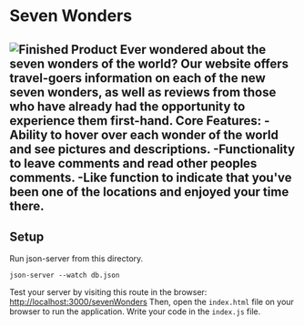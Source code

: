# Seven Wonders
![Finished Product](./assets/finished-project.png "Finished Product")
Ever wondered about the seven wonders of the world? Our website offers travel-goers information on each of the new seven wonders, as well as reviews from those who have already had the opportunity to experience them first-hand.
Core Features:
-Ability to hover over each wonder of the world and see pictures and descriptions.
-Functionality to leave comments and read other peoples comments.
-Like function to indicate that you've been one of the locations and enjoyed your time there.
---
## Setup
Run json-server from this directory.
```
json-server --watch db.json
```
Test your server by visiting this route in the browser:
[http://localhost:3000/sevenWonders](http://localhost:3000/sevenWonders)
Then, open the `index.html` file on your browser to run the application.
Write your code in the `index.js` file.